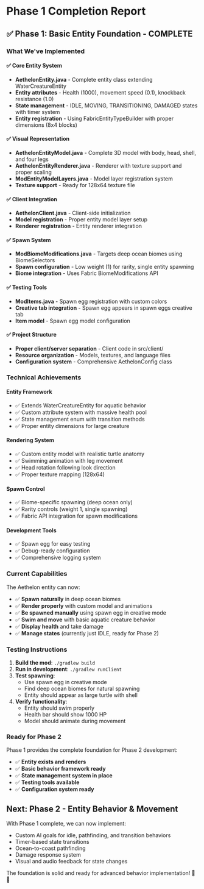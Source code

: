 # Phase 1 Completion Report

## ✅ Phase 1: Basic Entity Foundation - COMPLETE

### What We've Implemented

#### ✅ Core Entity System
- **AethelonEntity.java** - Complete entity class extending WaterCreatureEntity
- **Entity attributes** - Health (1000), movement speed (0.1), knockback resistance (1.0)
- **State management** - IDLE, MOVING, TRANSITIONING, DAMAGED states with timer system
- **Entity registration** - Using FabricEntityTypeBuilder with proper dimensions (8x4 blocks)

#### ✅ Visual Representation
- **AethelonEntityModel.java** - Complete 3D model with body, head, shell, and four legs
- **AethelonEntityRenderer.java** - Renderer with texture support and proper scaling
- **ModEntityModelLayers.java** - Model layer registration system
- **Texture support** - Ready for 128x64 texture file

#### ✅ Client Integration
- **AethelonClient.java** - Client-side initialization
- **Model registration** - Proper entity model layer setup
- **Renderer registration** - Entity renderer integration

#### ✅ Spawn System
- **ModBiomeModifications.java** - Targets deep ocean biomes using BiomeSelectors
- **Spawn configuration** - Low weight (1) for rarity, single entity spawning
- **Biome integration** - Uses Fabric BiomeModifications API

#### ✅ Testing Tools
- **ModItems.java** - Spawn egg registration with custom colors
- **Creative tab integration** - Spawn egg appears in spawn eggs creative tab
- **Item model** - Spawn egg model configuration

#### ✅ Project Structure
- **Proper client/server separation** - Client code in src/client/
- **Resource organization** - Models, textures, and language files
- **Configuration system** - Comprehensive AethelonConfig class

### Technical Achievements

#### Entity Framework
- ✅ Extends WaterCreatureEntity for aquatic behavior
- ✅ Custom attribute system with massive health pool
- ✅ State management enum with transition methods
- ✅ Proper entity dimensions for large creature

#### Rendering System
- ✅ Custom entity model with realistic turtle anatomy
- ✅ Swimming animation with leg movement
- ✅ Head rotation following look direction
- ✅ Proper texture mapping (128x64)

#### Spawn Control
- ✅ Biome-specific spawning (deep ocean only)
- ✅ Rarity controls (weight 1, single spawning)
- ✅ Fabric API integration for spawn modifications

#### Development Tools
- ✅ Spawn egg for easy testing
- ✅ Debug-ready configuration
- ✅ Comprehensive logging system

### Current Capabilities

The Aethelon entity can now:
- ✅ **Spawn naturally** in deep ocean biomes
- ✅ **Render properly** with custom model and animations
- ✅ **Be spawned manually** using spawn egg in creative mode
- ✅ **Swim and move** with basic aquatic creature behavior
- ✅ **Display health** and take damage
- ✅ **Manage states** (currently just IDLE, ready for Phase 2)

### Testing Instructions

1. **Build the mod**: `./gradlew build`
2. **Run in development**: `./gradlew runClient`
3. **Test spawning**:
   - Use spawn egg in creative mode
   - Find deep ocean biomes for natural spawning
   - Entity should appear as large turtle with shell
4. **Verify functionality**:
   - Entity should swim properly
   - Health bar should show 1000 HP
   - Model should animate during movement

### Ready for Phase 2

Phase 1 provides the complete foundation for Phase 2 development:
- ✅ **Entity exists and renders**
- ✅ **Basic behavior framework ready**
- ✅ **State management system in place**
- ✅ **Testing tools available**
- ✅ **Configuration system ready**

## Next: Phase 2 - Entity Behavior & Movement

With Phase 1 complete, we can now implement:
- Custom AI goals for idle, pathfinding, and transition behaviors
- Timer-based state transitions
- Ocean-to-coast pathfinding
- Damage response system
- Visual and audio feedback for state changes

The foundation is solid and ready for advanced behavior implementation! 🐢✨